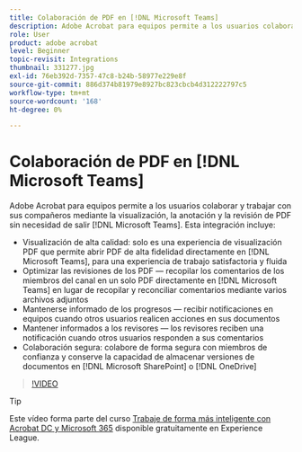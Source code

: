 ```yaml
---
title: Colaboración de PDF en [!DNL Microsoft Teams]
description: Adobe Acrobat para equipos permite a los usuarios colaborar y trabajar con sus compañeros mediante la visualización, la anotación y la revisión de PDF sin necesidad de salir [!DNL Microsoft Teams]
role: User
product: adobe acrobat
level: Beginner
topic-revisit: Integrations
thumbnail: 331277.jpg
exl-id: 76eb392d-7357-47c8-b24b-58977e229e8f
source-git-commit: 886d374b81979e8927bc823cbcb4d312222797c5
workflow-type: tm+mt
source-wordcount: '168'
ht-degree: 0%

---
```


# Colaboración de PDF en [!DNL Microsoft Teams]

Adobe Acrobat para equipos permite a los usuarios colaborar y trabajar con sus compañeros mediante la visualización, la anotación y la revisión de PDF sin necesidad de salir [!DNL Microsoft Teams]. Esta integración incluye:

* Visualización de alta calidad: solo es una experiencia de visualización PDF que permite abrir PDF de alta fidelidad directamente en [!DNL Microsoft Teams], para una experiencia de trabajo satisfactoria y fluida
* Optimizar las revisiones de los PDF — recopilar los comentarios de los miembros del canal en un solo PDF directamente en [!DNL Microsoft Teams] en lugar de recopilar y reconciliar comentarios mediante varios archivos adjuntos
* Mantenerse informado de los progresos — recibir notificaciones en equipos cuando otros usuarios realicen acciones en sus documentos
* Mantener informados a los revisores — los revisores reciben una notificación cuando otros usuarios responden a sus comentarios
* Colaboración segura: colabore de forma segura con miembros de confianza y conserve la capacidad de almacenar versiones de documentos en [!DNL Microsoft SharePoint] o [!DNL OneDrive]

>[!VIDEO](https://video.tv.adobe.com/v/331277?hidetitle=true)

>[!TIP]
>
>Este vídeo forma parte del curso [Trabaje de forma más inteligente con Acrobat DC y Microsoft 365](https://experienceleague.adobe.com/?recommended=Acrobat-U-1-2021.microsoft365) disponible gratuitamente en Experience League.
